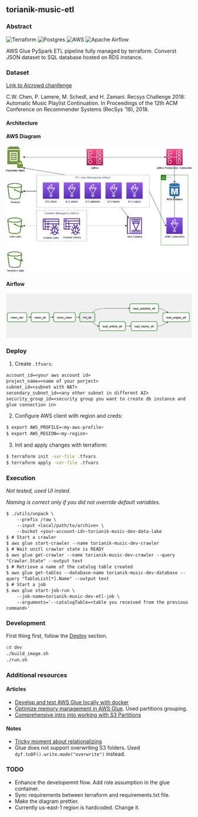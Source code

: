 ## torianik-music-etl

### Abstract
![Terraform](https://img.shields.io/badge/terraform-%235835CC.svg?style=for-the-badge&logo=terraform&logoColor=white)
![Postgres](https://img.shields.io/badge/postgres-%23316192.svg?style=for-the-badge&logo=postgresql&logoColor=white)
![AWS](https://img.shields.io/badge/AWS-%23FF9900.svg?style=for-the-badge&logo=amazon-aws&logoColor=white)
![Apache Airflow](https://img.shields.io/badge/Apache%20Airflow-017CEE?style=for-the-badge&logo=Apache%20Airflow&logoColor=white)

AWS Glue PySpark ETL pipeline fully managed by terraform. Converst JSON dataset to SQL database hosted on RDS instance.

### Dataset

[Link to Aicrowd chanllenge](https://www.aicrowd.com/challenges/spotify-million-playlist-dataset-challenge)

C.W. Chen, P. Lamere, M. Schedl, and H. Zamani. Recsys Challenge 2018: Automatic Music Playlist Continuation. In Proceedings of the 12th ACM Conference on Recommender Systems (RecSys ’18), 2018.

#### Architecture

#### AWS Diagram
![torianik music AWS diagram](https://github.com/htorianik/torianik-music-etl/blob/main/doc/torianik-music.drawio.png)

#### Airflow
![torianik music airflow DAG](https://github.com/htorianik/torianik-music-etl/blob/main/doc/torianik-music-airflow.png)

### Deploy

1. Create `.tfvars`:
```
account_id=<your aws account id>
project_name=<name of your porject>
subnet_id=<subnet with NAT>
secondary_subnet_id=<any other subnet in different AZ>
security_group_id=<security group you want to create db instance and glue connection in>
```
2. Configure AWS client with region and creds:
```bash
$ export AWS_PROFILE=<my-aws-profile>
$ export AWS_REGION=<my-region>
```
3. Init and apply changes with terraform:
```bash
$ terraform init -var-file .tfvars
$ terraform apply -var-file .tfvars
```

### Execution
*Not tested, used UI insted.*

*Naming is correct only if you did not override default variables.*

```
$ ./utils/unpack \
    --prefix /raw \
    --input <local/path/to/archive> \
    --bucket <your-account-id>-torianik-music-dev-data-lake
$ # Start a crawler
$ aws glue start-crawler --name torianik-music-dev-crawler
$ # Wait unitl crawler state is READY
$ aws glue get-crawler --name torianik-music-dev-crawler --query "Crawler.State" --output text
$ # Retrieve a name of the catalog table created
$ aws glue get-tables --database-name torianik-music-dev-database --query "TableList[*].Name" --output text
$ # Start a job
$ aws glue start-job-run \
    --job-name=torianik-music-dev-etl-job \
    --arguments='--catalogTable=<table you received from the previous command>'
```

### Development
First thing first, follow the [Deploy](#Deploy) section.
```bash
cd dev
./build_image.sh
./run.sh
```

### Additional resources

#### Articles

* [Develop and test AWS Glue locally with docker](https://aws.amazon.com/blogs/big-data/develop-and-test-aws-glue-version-3-0-jobs-locally-using-a-docker-container/)
* [Optimize memory management in AWS Glue](https://aws.amazon.com/blogs/big-data/optimize-memory-management-in-aws-glue/). Used partitions grouping.
* [Comprehensive intro into working with S3 Partitions](https://aws.amazon.com/blogs/big-data/work-with-partitioned-data-in-aws-glue/)

#### Notes

* [Tricky moment about relationalizing](https://stackoverflow.com/questions/69037911/aws-glue-cant-select-fields-after-unnest-or-relationalize)
* Glue does not support overwriting S3 folders. Used `dyf.toDF().write.mode("overwrite")` instead.

### TODO
* Enhance the developemnt flow. Add role assumption in the glue container.
* Sync requirements between terraform and requirements.txt file.
* Make the diagram prettier.
* Currently us-east-1 region is hardcoded. Change it.
